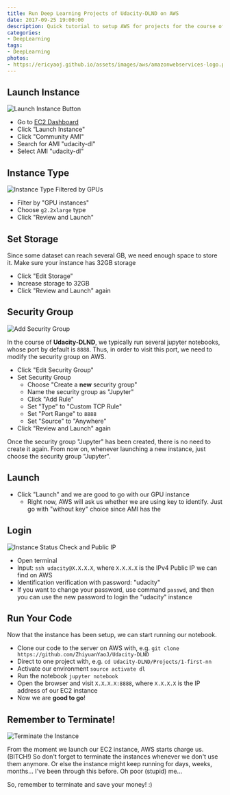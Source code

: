 ```yaml
---
title: Run Deep Learning Projects of Udacity-DLND on AWS
date: 2017-09-25 19:00:00
description: Quick tutorial to setup AWS for projects for the course of Deep Learning Nano Degree with Udacity.
categories:
- DeepLearning
tags:
- DeepLearning
photos:
- https://ericyaoj.github.io/assets/images/aws/amazonwebservices-logo.png
---
```


## Launch Instance

![Launch Instance Button](https://zhiyuanyaoj.github.io/assets/images/aws/instance-button.png)

- Go to [EC2 Dashboard](https://console.aws.amazon.com/console/home?#)
- Click ”Launch Instance"
- Click "Community AMI"
- Search for AMI "udacity-dl"
- Select AMI "udacity-dl"

## Instance Type

![Instance Type Filtered by GPUs](https://zhiyuanyaoj.github.io/assets/images/aws/gpu-instances.png)

- Filter by "GPU instances"
- Choose `g2.2xlarge` type
- Click "Review and Launch"

## Set Storage

Since some dataset can reach several GB, we need enough space to store it. Make sure your instance has 32GB storage

- Click "Edit Storage"
- Increase storage to 32GB
- Click "Review and Launch" again

## Security Group

![Add Security Group](https://zhiyuanyaoj.github.io/assets/images/aws/aws-add-sec-group.png)

In the course of **Udacity-DLND**, we typically run several jupyter notebooks, whose port by default is `8888`. Thus, in order to visit this port, we need to modify the security group on AWS.

- Click "Edit Security Group"
- Set Security Group
    + Choose "Create a **new** security group"
    + Name the security group as "Jupyter"
    + Click "Add Rule"
    + Set "Type" to "Custom TCP Rule"
    + Set "Port Range" to `8888`
    + Set "Source" to "Anywhere"
- Click "Review and Launch" again

Once the security group "Jupyter" has been created, there is  no need to create it again. From now on, whenever launching a new instance, just choose the security group "Jupyter".

## Launch

- Click "Launch" and we are good to go with our GPU instance
    + Right now, AWS will ask us whether we are using key to identify. Just go with "without key" choice since AMI has the 

## Login

![Instance Status Check and Public IP](https://zhiyuanyaoj.github.io/assets/images/aws/aws-inst-stats.jpg)

- Open terminal
- Input: `ssh udacity@X.X.X.X`, where `X.X.X.X` is the IPv4 Public IP we can find on AWS
- Identification verification with password: "udacity"
- If you want to change your password, use command `passwd`, and then you can use the new password to login the "udacity" instance

## Run Your Code

Now that the instance has been setup, we can start running our notebook.

- Clone our code to the server on AWS with, e.g. `git clone https://github.com/ZhiyuanYaoJ/Udacity-DLND`
- Direct to one project with, e.g. `cd Udacity-DLND/Projects/1-first-nn`
- Activate our environment `source activate dl`
- Run the notebook `jupyter notebook`
- Open the browser and visit `X.X.X.X:8888`, where `X.X.X.X` is the IP address of our EC2 instance
- Now we are **good to go**!

## Remember to Terminate!

![Terminate the Instance](https://zhiyuanyaoj.github.io/assets/images/aws/stop.png)

From the moment we launch our EC2 instance, AWS starts charge us. (BITCH!) So don't forget to terminate the instances whenever we don't use them anymore. Or else the instance might keep running for days, weeks, months... I've been through this before. Oh poor (stupid) me...

So, remember to terminate and save your money! :)